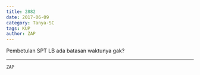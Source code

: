 ```yaml
---
title: 2882
date: 2017-06-09
category: Tanya-SC
tags: KUP
author: ZAP
---
```


Pembetulan SPT LB ada batasan waktunya gak?

---



`ZAP`
